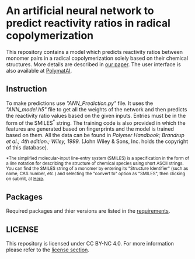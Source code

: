 # An artificial neural network to predict reactivity ratios in radical copolymerization
This repository contains a model which predicts reactivity ratios between monomer pairs in a radical copolymerization solely based on their chemical structures. More details are described in [our paper](https://pubs.rsc.org/en/content/articlelanding/2023/PY/D3PY00246B). The user interface is also available at [PolymatAI](http://polymatai.pythonanywhere.com/search).

## Instruction
To make predictions use *"ANN_Prediction.py"* file. It uses the *"ANN_model.h5"* file to get all the weights of the network and then predicts the reactivity ratio values based on the given inputs. Entries must be in the form of the SMILES<sup>*</sup> string. The training code is also provided in which the features are generated based on fingerprints and the model is trained based on them. All the data can be found in *Polymer Handbook; Brandrup et al.; 4th edition.; Wiley, 1999.* (John Wiley & Sons, Inc. holds the copyright of this database).

<sub>*The simplified molecular-input line-entry system (SMILES) is a specification in the form of a line notation for describing the structure of chemical species using short ASCII strings. You can find the SMILES string of a monomer by entering its "Structure Identifier" (such as name, CAS number, etc.) and selecting the "convert to" option as "SMILES", then clicking on submit, at [Here](https://cactus.nci.nih.gov/chemical/structure).</sub>

## Packages
Required packages and thier versions are listed in the [requirements](https://github.com/PolymatGIQ/ANN_reactivity_ratios/blob/main/requirements.txt).

## LICENSE
This repository is licensed under CC BY-NC 4.0.
For more information please refer to the [license section](https://github.com/PolymatGIQ/ANN_reactivity_ratios/blob/main/LICENSE.md).
